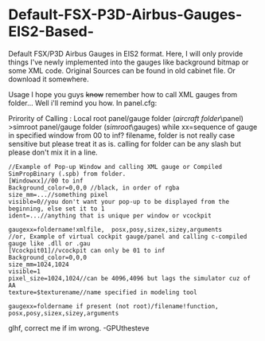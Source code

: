 # Default-FSX-P3D-Airbus-Gauges-EIS2-Based-
Default FSX/P3D Airbus Gauges in EIS2 format. 
Here, I will only provide things I've newly implemented into the gauges like background bitmap or some XML code. Original Sources can be found in old cabinet file. Or download it somewhere.


Usage
I hope you guys ~~know~~ remember how to call XML gauges from folder... Well i'll remind you how.
In panel.cfg:

Prirority of Calling : Local root panel/gauge folder (*aircraft folder*\panel) >simroot panel/gauge folder  (*simroot*\gauges)
while xx=sequence of gauge in specified window from 00 to inf?
filename, folder is not really case sensitive but please treat it as is.
calling for folder can be any slash but please don't mix it in a line.
```
//Example of Pop-up Window and calling XML gauge or Compiled SimPropBinary (.spb) from folder.
[Windowxx]//00 to inf
Background_color=0,0,0 //black, in order of rgba
size_mm=...//something pixel
visible=0//you don't want your pop-up to be displayed from the beginning, else set it to 1
ident=...//anything that is unique per window or vcockpit

gaugexx=foldername!xmlfile,  posx,posy,sizex,sizey,arguments
//or, Example of virtual cockpit gauge/panel and calling c-compiled gauge like .dll or .gau
[Vcockpit01]//vcockpit can only be 01 to inf
Background_color=0,0,0 
size_mm=1024,1024
visible=1
pixel_size=1024,1024//can be 4096,4096 but lags the simulator cuz of AA
texture=$texturename//name specified in modeling tool

gaugexx=foldername if present (not root)/filename!function,  posx,posy,sizex,sizey,arguments
```

glhf, correct me if im wrong. -GPUthesteve
